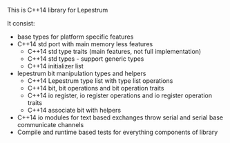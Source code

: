 This is C++14 library for Lepestrum

It consist:
 - base types for platform specific features
 - C++14 std port with main memory less features
   - C++14 std type traits (main features, not full implementation)
   - C++14 std types - support generic types
   - C++14 initializer list
 - lepestrum bit manipulation types and helpers
   - C++14 Lepestrum type list with type list operations
   - C++14 bit, bit operations and bit operation traits
   - C++14 io register, io register operations and io register operation traits
   - C++14 associate bit with helpers
 - C++14 io modules for text based exchanges throw serial and serial base communicate channels
 - Compile and runtime based tests for everything components of library
